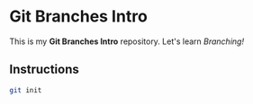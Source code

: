 # Git Branches Intro

This is my **Git Branches Intro** repository. Let's learn _Branching!_

## Instructions

```bash
git init
```
